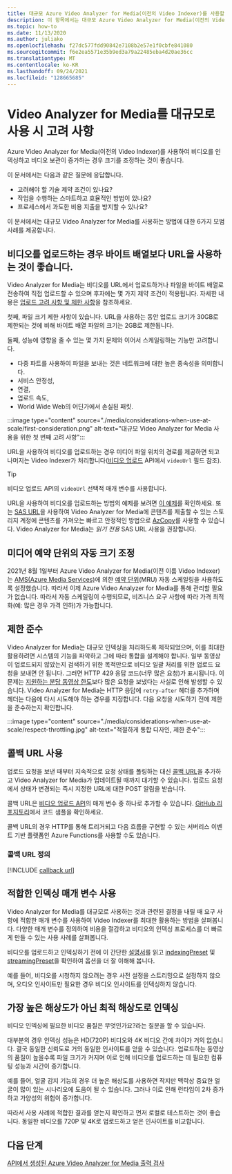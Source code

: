 ```yaml
---
title: 대규모 Azure Video Analyzer for Media(이전의 Video Indexer)를 사용할 때 고려해야 할 사항 - Azure
description: 이 항목에서는 대규모 Azure Video Analyzer for Media(이전의 Video Indexer)를 사용할 때 고려해야 할 사항에 대해 설명합니다.
ms.topic: how-to
ms.date: 11/13/2020
ms.author: juliako
ms.openlocfilehash: f27dc577fdd90842e7108b2e57e1f0cbfe841080
ms.sourcegitcommit: f6e2ea5571e35b9ed3a79a22485eba4d20ae36cc
ms.translationtype: MT
ms.contentlocale: ko-KR
ms.lasthandoff: 09/24/2021
ms.locfileid: "128665685"
---
```

# <a name="things-to-consider-when-using-video-analyzer-for-media-at-scale"></a>Video Analyzer for Media를 대규모로 사용 시 고려 사항

Azure Video Analyzer for Media(이전의 Video Indexer)를 사용하여 비디오를 인덱싱하고 비디오 보관이 증가하는 경우 크기를 조정하는 것이 좋습니다. 

이 문서에서는 다음과 같은 질문에 응답합니다.

* 고려해야 할 기술 제약 조건이 있나요?
* 작업을 수행하는 스마트하고 효율적인 방법이 있나요?
* 프로세스에서 과도한 비용 지출을 방지할 수 있나요?

이 문서에서는 대규모 Video Analyzer for Media를 사용하는 방법에 대한 6가지 모범 사례를 제공합니다.

## <a name="when-uploading-videos-consider-using-a-url-over-byte-array"></a>비디오를 업로드하는 경우 바이트 배열보다 URL을 사용하는 것이 좋습니다.

Video Analyzer for Media는 비디오를 URL에서 업로드하거나 파일을 바이트 배열로 전송하여 직접 업로드할 수 있으며 후자에는 몇 가지 제약 조건이 적용됩니다. 자세한 내용은 [업로드 고려 사항 및 제한 사항](upload-index-videos.md#uploading-considerations-and-limitations)을 참조하세요.

첫째, 파일 크기 제한 사항이 있습니다. URL을 사용하는 동안 업로드 크기가 30GB로 제한되는 것에 비해 바이트 배열 파일의 크기는 2GB로 제한됩니다.

둘째, 성능에 영향을 줄 수 있는 몇 가지 문제와 이어서 스케일링하는 기능만 고려합니다.

* 다중 파트를 사용하여 파일을 보내는 것은 네트워크에 대한 높은 종속성을 의미합니다. 
* 서비스 안정성, 
* 연결, 
* 업로드 속도, 
* World Wide Web의 어딘가에서 손실된 패킷.

:::image type="content" source="./media/considerations-when-use-at-scale/first-consideration.png" alt-text="대규모 Video Analyzer for Media 사용을 위한 첫 번째 고려 사항":::

URL을 사용하여 비디오를 업로드하는 경우 미디어 파일 위치의 경로를 제공하면 되고 나머지는 Video Indexer가 처리합니다([비디오 업로드](https://api-portal.videoindexer.ai/api-details#api=Operations&operation=Upload-Video) API에서 `videoUrl` 필드 참조).

> [!TIP]
> 비디오 업로드 API의 `videoUrl` 선택적 매개 변수를 사용합니다.

URL을 사용하여 비디오를 업로드하는 방법의 예제를 보려면 [이 예제](upload-index-videos.md#code-sample)를 확인하세요. 또는 [SAS URL](../../storage/common/storage-sas-overview.md)을 사용하여 Video Analyzer for Media에 콘텐츠를 제출할 수 있는 스토리지 계정에 콘텐츠를 가져오는 빠르고 안정적인 방법으로 [AzCopy](../../storage/common/storage-use-azcopy-v10.md)를 사용할 수 있습니다. Video Analyzer for Media는 *읽기 전용* SAS URL 사용을 권장합니다.

## <a name="automatic-scaling-of-media-reserved-units"></a>미디어 예약 단위의 자동 크기 조정 

2021년 8월 1일부터 Azure Video Analyzer for Media(이전 이름 Video Indexer)는 [AMS(Azure Media Services)](../../media-services/latest/media-services-overview.md)에 의한 [예약 단위](../../media-services/latest/concept-media-reserved-units.md)(MRU) 자동 스케일링을 사용하도록 설정했습니다. 따라서 이제 Azure Video Analyzer for Media를 통해 관리할 필요가 없습니다. 따라서 자동 스케일링이 수행되므로, 비즈니스 요구 사항에 따라 가격 최적화(예: 많은 경우 가격 인하)가 가능합니다. 

## <a name="respect-throttling"></a>제한 준수

Video Analyzer for Media는 대규모 인덱싱을 처리하도록 제작되었으며, 이를 최대한 활용하려면 시스템의 기능을 파악하고 그에 따라 통합을 설계해야 합니다. 일부 동영상이 업로드되지 않았는지 검색하기 위한 목적만으로 비디오 일괄 처리를 위한 업로드 요청을 보내면 안 됩니다. 그러면 HTTP 429 응답 코드(너무 많은 요청)가 표시됩니다. 이 문제는 [지원하는 분당 동영상 한도](upload-index-videos.md#uploading-considerations-and-limitations)보다 많은 요청을 보냈다는 사실로 인해 발생할 수 있습니다. Video Analyzer for Media는 HTTP 응답에 `retry-after` 헤더를 추가하며 헤더는 다음에 다시 시도해야 하는 경우를 지정합니다. 다음 요청을 시도하기 전에 제한을 준수하는지 확인합니다.

:::image type="content" source="./media/considerations-when-use-at-scale/respect-throttling.jpg" alt-text="적절하게 통합 디자인, 제한 준수":::

## <a name="use-callback-url"></a>콜백 URL 사용

업로드 요청을 보낸 때부터 지속적으로 요청 상태를 폴링하는 대신 [콜백 URL](upload-index-videos.md#callbackurl)을 추가하고 Video Analyzer for Media가 업데이트될 때까지 대기할 수 있습니다. 업로드 요청에서 상태가 변경되는 즉시 지정한 URL에 대한 POST 알림을 받습니다.

콜백 URL은 [비디오 업로드 API](https://api-portal.videoindexer.ai/api-details#api=Operations&operation=Upload-Video)의 매개 변수 중 하나로 추가할 수 있습니다. [GitHub 리포지토리](https://github.com/Azure-Samples/media-services-video-indexer/tree/master/)에서 코드 샘플을 확인하세요. 

콜백 URL의 경우 HTTP를 통해 트리거되고 다음 흐름을 구현할 수 있는 서버리스 이벤트 기반 플랫폼인 Azure Functions를 사용할 수도 있습니다.

### <a name="callback-url-definition"></a>콜백 URL 정의

[!INCLUDE [callback url](./includes/callback-url.md)]

## <a name="use-the-right-indexing-parameters-for-you"></a>적합한 인덱싱 매개 변수 사용

Video Analyzer for Media를 대규모로 사용하는 것과 관련된 결정을 내릴 때 요구 사항에 적합한 매개 변수를 사용하여 Video Indexer를 최대한 활용하는 방법을 살펴봅니다. 다양한 매개 변수를 정의하여 비용을 절감하고 비디오의 인덱싱 프로세스를 더 빠르게 만들 수 있는 사용 사례를 살펴봅니다.

비디오를 업로드하고 인덱싱하기 전에 이 간단한 [설명서](upload-index-videos.md)를 읽고 [indexingPreset](upload-index-videos.md#indexingpreset) 및 [streamingPreset](upload-index-videos.md#streamingpreset)을 확인하여 옵션을 더 잘 이해해 봅니다.

예를 들어, 비디오를 시청하지 않으려는 경우 사전 설정을 스트리밍으로 설정하지 않으며, 오디오 인사이트만 필요한 경우 비디오 인사이트를 인덱싱하지 않습니다.

## <a name="index-in-optimal-resolution-not-highest-resolution"></a>가장 높은 해상도가 아닌 최적 해상도로 인덱싱

비디오 인덱싱에 필요한 비디오 품질은 무엇인가요?라는 질문을 할 수 있습니다. 

대부분의 경우 인덱싱 성능은 HD(720P) 비디오와 4K 비디오 간에 차이가 거의 없습니다. 결국 동일한 신뢰도로 거의 동일한 인사이트를 얻을 수 있습니다. 업로드하는 동영상의 품질이 높을수록 파일 크기가 커지며 이로 인해 비디오를 업로드하는 데 필요한 컴퓨팅 성능과 시간이 증가합니다.

예를 들어, 얼굴 감지 기능의 경우 더 높은 해상도를 사용하면 작지만 맥락상 중요한 얼굴이 많이 있는 시나리오에 도움이 될 수 있습니다. 그러나 이로 인해 런타임이 2차 증가하고 가양성의 위험이 증가합니다.

따라서 사용 사례에 적합한 결과를 얻는지 확인하고 먼저 로컬로 테스트하는 것이 좋습니다. 동일한 비디오를 720P 및 4K로 업로드하고 얻은 인사이트를 비교합니다.

## <a name="next-steps"></a>다음 단계

[API에서 생성된 Azure Video Analyzer for Media 출력 검사](video-indexer-output-json-v2.md)
